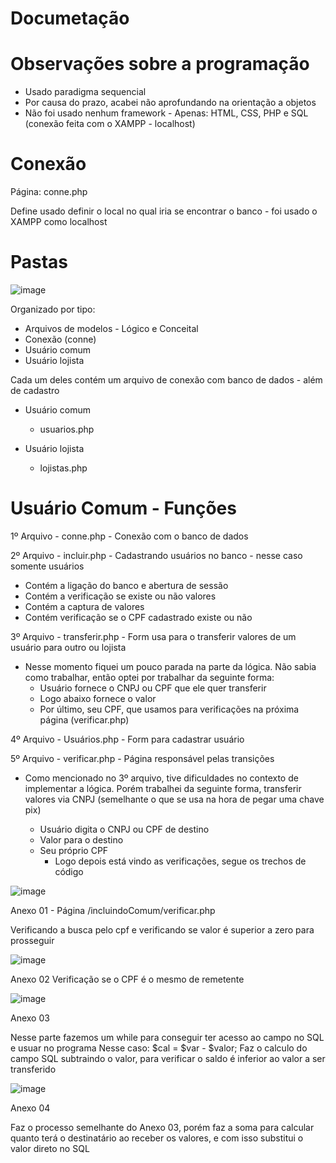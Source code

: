 # Documetação

<h1>Observações sobre a programação</h1>

- Usado paradigma sequencial
- Por causa do prazo, acabei não aprofundando na orientação a objetos
- Não foi usado nenhum framework - Apenas: HTML, CSS, PHP e SQL (conexão feita com o XAMPP - localhost)

<h1>Conexão</h1>

Página: conne.php

Define usado definir o local no qual iria se encontrar o banco - foi usado o XAMPP como localhost

<h1>Pastas</h1>

![image](https://user-images.githubusercontent.com/39175488/184469187-31d75f5c-dafd-4100-9f58-c971b014c1dd.png)

Organizado por tipo:

- Arquivos de modelos - Lógico e Conceital
- Conexão (conne)
- Usuário comum
- Usuário lojista

Cada um deles contém um arquivo de conexão com banco de dados - além de cadastro

- Usuário comum
  - usuarios.php

- Usuário lojista
  - lojistas.php
  

<h1>Usuário Comum - Funções</h1>
  
1º Arquivo - conne.php - Conexão com o banco de dados

2º Arquivo - incluir.php - Cadastrando usuários no banco - nesse caso somente usuários
  - Contém a ligação do banco e abertura de sessão
  - Contém a verificação se existe ou não valores
  - Contém a captura de valores
  - Contém verificação se o CPF cadastrado existe ou não
  
  
3º Arquivo - transferir.php - Form usa para o transferir valores de um usuário para outro ou lojista
  - Nesse momento fiquei um pouco parada na parte da lógica. Não sabia como trabalhar, então optei por trabalhar da seguinte forma:
    - Usuário fornece o CNPJ ou CPF que ele quer transferir
    - Logo abaixo fornece o valor
    - Por último, seu CPF, que usamos para verificações na próxima página (verificar.php)
   
4º Arquivo - Usuários.php - Form para cadastrar usuário

5º Arquivo - verificar.php - Página responsável pelas transições
  - Como mencionado no 3º arquivo, tive dificuldades no contexto de implementar a lógica. Porém trabalhei da seguinte forma, transferir valores via CNPJ (semelhante o que se usa na hora de pegar uma chave pix)
    
    - Usuário digita o CNPJ ou CPF de destino
    - Valor para o destino
    - Seu próprio CPF
      - Logo depois está vindo as verificações, segue os trechos de código
      
  
  
![image](https://user-images.githubusercontent.com/39175488/184470016-adab8fae-e071-4375-b02b-ce65e00227b9.png)

Anexo 01 - Página /incluindoComum/verificar.php

Verificando a busca pelo cpf e verificando se valor é superior a zero para prosseguir 

![image](https://user-images.githubusercontent.com/39175488/184519396-07465350-5f53-4703-b6b4-3a2fec4a036d.png)

Anexo 02
Verificação se o CPF é o mesmo de remetente

![image](https://user-images.githubusercontent.com/39175488/184519439-effb5aca-3e7a-48b8-b715-e13e25e4ee94.png)

Anexo 03

Nesse parte fazemos um while para conseguir ter acesso ao campo no SQL e usuar no programa
Nesse caso:  $cal = $var - $valor;
Faz o calculo do campo SQL subtraindo o valor, para verificar o saldo é inferior ao valor a ser transferido

![image](https://user-images.githubusercontent.com/39175488/184519478-0ea5e43d-5458-46a2-b5f9-e63e157e59e7.png)

Anexo 04

Faz o processo semelhante do Anexo 03, porém faz a soma para calcular quanto terá o destinatário ao receber os valores, e com isso substitui o valor direto no SQL





  
